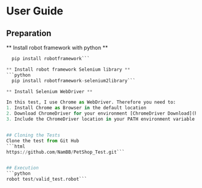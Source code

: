 # User Guide
## Preparation

** Install robot framework with python **

```python
  pip install robotframework```

** Install robot framework Selenium library **
```python
  pip install robotframework-selenium2library```

** Install Selenium WebDriver **

In this test, I use Chrome as WebDriver. Therefore you need to:
1. Install Chrome as Browser in the default location
2. Download ChromeDriver for your environment [ChromeDriver Download](https://sites.google.com/a/chromium.org/chromedriver/downloads)
3. Include the ChromeDriver location in your PATH environment variable


## Cloning the Tests
Clone the test from Git Hub
```html
https://github.com/NamBB/PetShop_Test.git```


## Execution
```python
robot test/valid_test.robot```
